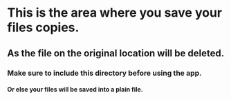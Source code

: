 # This is the area where you save your files copies.

## As the file on the original location will be deleted.

### Make sure to include this directory before using the app.

#### Or else your files will be saved into a plain file.